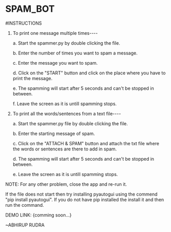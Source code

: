 # SPAM_BOT


#INSTRUCTIONS

1. To print one message multiple times----
	
	a. Start the spammer.py by double clicking the file.
	
	b. Enter the number of times you want to spam a message.
	
	c. Enter the message you want to spam.
	
	d. Click on the "START" button and click on the place where you have to print the message.
	
	e. The spamming will start after 5 seconds and can't be stopped in between.
	
	f. Leave the screen as it is untill spamming stops.

2. To print all the words/sentences from a text file----

	a. Start the spammer.py file by double clicking the file.
	
	b. Enter the starting message of spam.
	
	c. Click on the "ATTACH & SPAM" button and attach the txt file where the words or sentences are there to add in spam.
	
	d. The spamming will start after 5 seconds and can't be stopped in between.
	
	e. Leave the screen as it is untill spamming stops.

NOTE: For any other problem, close the app and re-run it.

If the file does not start then try installing pyautogui using the commend "pip install pyautogui".
If you do not have pip installed the install it and then run the command.

DEMO LINK: {comming soon...}


~ABHIRUP RUDRA
